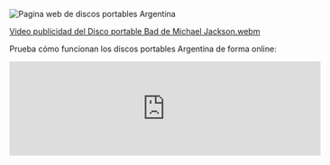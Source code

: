 ![Pagina web de discos portables Argentina](https://github.com/user-attachments/assets/e5e06fc1-464a-454f-8c6f-07b312161ac2)

[Video publicidad del Disco portable Bad de Michael Jackson.webm](https://github.com/user-attachments/assets/dfe3342b-1760-4598-badb-5b079b7ee1db)


Prueba cómo funcionan los discos portables Argentina de forma online:

<iframe frameborder="0" src="https://itch.io/embed/2897701" width="552" height="167"><a href="https://estev-bros.itch.io/discos-portables-argentina">Discos portables Argentina by Estev Bros</a></iframe>
